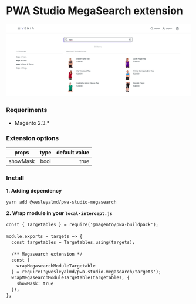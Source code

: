 # PWA Studio MegaSearch extension

![Preview](https://github.com/wesleyalmd/pwa-studio-megasearch/raw/master/docs/preview.png 'Preview Megamenu')

### Requeriments

- Magento 2.3.\*

### Extension options

| props    | type | default value |
| -------- | :--: | ------------: |
| showMask | bool |          true |

### Install

**1. Adding dependency**

```
yarn add @wesleyalmd/pwa-studio-megasearch
```

**2. Wrap module in your `local-intercept.js`**

```
const { Targetables } = require('@magento/pwa-buildpack');

module.exports = targets => {
  const targetables = Targetables.using(targets);

  /** Megasearch extension */
  const {
    wrapMegasearchModuleTargetable
  } = require('@wesleyalmd/pwa-studio-megasearch/targets');
  wrapMegasearchModuleTargetable(targetables, {
    showMask: true
  });
};

```
